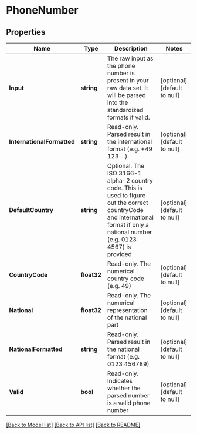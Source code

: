 # PhoneNumber

## Properties
Name | Type | Description | Notes
------------ | ------------- | ------------- | -------------
**Input** | **string** | The raw input as the phone number is present in your raw data set. It will be parsed into the standardized formats if valid. | [optional] [default to null]
**InternationalFormatted** | **string** | Read-only. Parsed result in the international format (e.g. +49 123 ...) | [optional] [default to null]
**DefaultCountry** | **string** | Optional. The ISO 3166-1 alpha-2 country code. This is used to figure out the correct countryCode and international format if only a national number (e.g. 0123 4567) is provided | [optional] [default to null]
**CountryCode** | **float32** | Read-only. The numerical country code (e.g. 49) | [optional] [default to null]
**National** | **float32** | Read-only. The numerical representation of the national part | [optional] [default to null]
**NationalFormatted** | **string** | Read-only. Parsed result in the national format (e.g. 0123 456789) | [optional] [default to null]
**Valid** | **bool** | Read-only. Indicates whether the parsed number is a valid phone number | [optional] [default to null]

[[Back to Model list]](../README.md#documentation-for-models) [[Back to API list]](../README.md#documentation-for-api-endpoints) [[Back to README]](../README.md)


